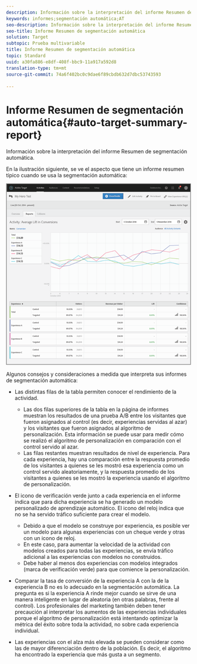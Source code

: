 ```yaml
---
description: Información sobre la interpretación del informe Resumen de segmentación automática.
keywords: informes;segmentación automática;AT
seo-description: Información sobre la interpretación del informe Resumen de segmentación automática.
seo-title: Informe Resumen de segmentación automática
solution: Target
subtopic: Prueba multivariable
title: Informe Resumen de segmentación automática
topic: Standard
uuid: a30fa886-e8df-408f-bbc9-11a917a592d8
translation-type: tm+mt
source-git-commit: 74a6f402bc0c9dae6f89cbdb632d7dbc53743593

---
```



# Informe Resumen de segmentación automática{#auto-target-summary-report}

Información sobre la interpretación del informe Resumen de segmentación automática.

En la ilustración siguiente, se ve el aspecto que tiene un informe resumen típico cuando se usa la segmentación automática:

![](assets/autotarget.png)

Algunos consejos y consideraciones a medida que interpreta sus informes de segmentación automática:

* Las distintas filas de la tabla permiten conocer el rendimiento de la actividad.

   * Las dos filas superiores de la tabla en la página de informes muestran los resultados de una prueba A/B entre los visitantes que fueron asignados al control (es decir, experiencias servidas al azar) y los visitantes que fueron asignados al algoritmo de personalización. Esta información se puede usar para medir cómo se realizó el algoritmo de personalización en comparación con el control servido al azar.
   * Las filas restantes muestran resultados de nivel de experiencia. Para cada experiencia, hay una comparación entre la respuesta promedio de los visitantes a quienes se les mostró esa experiencia como un control servido aleatoriamente, y la respuesta promedio de los visitantes a quienes se les mostró la experiencia usando el algoritmo de personalización.

* El icono de verificación verde junto a cada experiencia en el informe indica que para dicha experiencia se ha generado un modelo personalizado de aprendizaje automático. El icono del reloj indica que no se ha servido tráfico suficiente para crear el modelo.

   * Debido a que el modelo se construye por experiencia, es posible ver un modelo para algunas experiencias con un cheque verde y otras con un icono de reloj.
   * En este caso, para aumentar la velocidad de la actividad con modelos creados para todas las experiencias, se envía tráfico adicional a las experiencias con modelos no construidos.
   * Debe haber al menos dos experiencias con modelos integrados (marca de verificación verde) para que comience la personalización.

* Comparar la tasa de conversión de la experiencia A con la de la experiencia B no es lo adecuado en la segmentación automática. La pregunta es si la experiencia A rinde mejor cuando se sirve de una manera inteligente en lugar de aleatoria (en otras palabras, frente al control). Los profesionales del marketing también deben tener precaución al interpretar los aumentos de las experiencias individuales porque el algoritmo de personalización está intentando optimizar la métrica del éxito sobre toda la actividad, no sobre cada experiencia individual.
* Las experiencias con el alza más elevada se pueden considerar como las de mayor diferenciación dentro de la población. Es decir, el algoritmo ha encontrado la experiencia que más gusta a un segmento.

